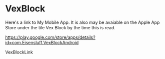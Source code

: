 # VexBlock

Here's a link to My Mobile App. It is also may be avaiable on the Apple App Store under the tile Vex Block by the time this is read.

https://play.google.com/store/apps/details?id=com.Eisensluff.VexBlockAndroid

VexBlockLink
